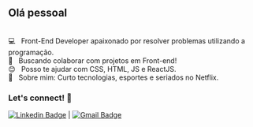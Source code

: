 ## Olá pessoal

<br/> :computer: &nbsp; Front-End Developer apaixonado por resolver problemas utilizando a programação.
<br/> :purple_heart: &nbsp; Buscando colaborar com projetos em Front-end!
<br/> :blush: &nbsp; Posso te ajudar com CSS, HTML, JS e ReactJS.
<br/> 💬 &nbsp; Sobre mim: Curto tecnologias, esportes e seriados no Netflix.

### Let's connect! 👋

[![Linkedin Badge](https://img.shields.io/badge/-IvaniltonBezerra-blue?style=flat-square&logo=Linkedin&logoColor=white&link=https://www.linkedin.com/in/tgmarinho/)](https://www.linkedin.com/in/ivanilton-bezerra-b67784108/) | [![Gmail Badge](https://img.shields.io/badge/-nitinhosilva1996@gmail.com-c14438?style=flat-square&logo=Gmail&logoColor=white&link=mailto:nitinhosilva1996@gmail.com)](mailto:nitinhosilva1996@gmail.com)
